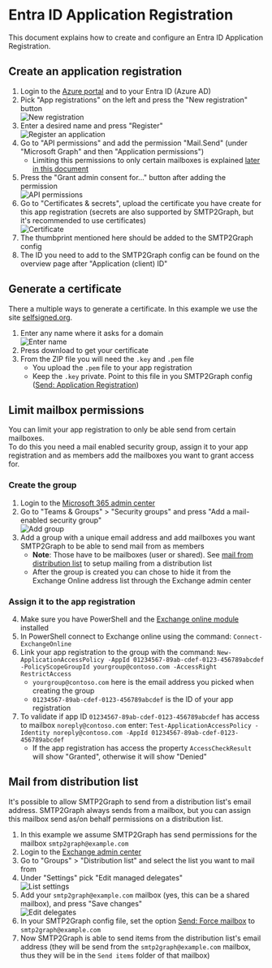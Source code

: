 # Entra ID Application Registration

This document explains how to create and configure an Entra ID Application Registration.

## Create an application registration

1. Login to the [Azure portal](https://portal.azure.com) and to your Entra ID (Azure AD)
2. Pick "App registrations" on the left and press the "New registration" button  
![New registration](media/appreg01.png ':size=350')
3. Enter a desired name and press "Register"  
![Register an application](media/appreg02.png ':size=350')
4. Go to "API permissions" and add the permission "Mail.Send" (under "Microsoft Graph" and then "Application permissions")
    - Limiting this permissions to only certain mailboxes is explained [later in this document](#limit-mailbox-permissions)
5. Press the "Grant admin consent for..." button after adding the permission  
![API permissions](media/appreg03.png ':size=350')
6. Go to "Certificates & secrets", upload the certificate you have create for this app registration (secrets are also supported by SMTP2Graph, but it's recommended to use certificates)  
![Certificate](media/appreg04.png ':size=350')
7. The thumbprint mentioned here should be added to the SMTP2Graph config
8. The ID you need to add to the SMTP2Graph config can be found on the overview page after "Application (client) ID"

## Generate a certificate

There a multiple ways to generate a certificate. In this example we use the site [selfsigned.org](https://selfsigned.org).

1. Enter any name where it asks for a domain  
![Enter name](media/selfsigned01.png ':size=350')
2. Press download to get your certificate
3. From the ZIP file you will need the `.key` and `.pem` file
    - You upload the `.pem` file to your app registration
    - Keep the `.key` private. Point to this file in you SMTP2Graph config ([Send: Application Registration](config.md#send-application-registration-required))

## Limit mailbox permissions

You can limit your app registration to only be able send from certain mailboxes.  
To do this you need a mail enabled security group, assign it to your app registration and as members add the mailboxes you want to grant access for.  

### Create the group
1. Login to the [Microsoft 365 admin center](https://admin.microsoft.com)
2. Go to "Teams & Groups" > "Security groups" and press "Add a mail-enabled security group"  
![Add group](media/appregpermissions01.png ':size=350')
3. Add a group with a unique email address and add mailboxes you want SMTP2Graph to be able to send mail from as members
    - **Note**: Those have to be mailboxes (user or shared). See [mail from distribution list](#mail-from-distribution-list) to setup mailing from a distribution list
    - After the group is created you can chose to hide it from the Exchange Online address list through the Exchange admin center

### Assign it to the app registration
4. Make sure you have PowerShell and the [Exchange online module](https://learn.microsoft.com/en-us/powershell/exchange/exchange-online-powershell) installed
5. In PowerShell connect to Exchange online using the command: `Connect-ExchangeOnline`
6. Link your app registration to the group with the command: `New-ApplicationAccessPolicy -AppId 01234567-89ab-cdef-0123-456789abcdef -PolicyScopeGroupId yourgroup@contoso.com -AccessRight RestrictAccess`
    - `yourgroup@contoso.com` here is the email address you picked when creating the group
    - `01234567-89ab-cdef-0123-456789abcdef` is the ID of your app registration
7. To validate if app ID `01234567-89ab-cdef-0123-456789abcdef` has access to mailbox `noreply@contoso.com` enter: `Test-ApplicationAccessPolicy -Identity noreply@contoso.com -AppId 01234567-89ab-cdef-0123-456789abcdef`
    - If the app registration has access the property `AccessCheckResult` will show "Granted", otherwise it will show "Denied"

## Mail from distribution list

It's possible to allow SMTP2Graph to send from a distribution list's email address. SMTP2Graph always sends from a mailbox, but you can assign this mailbox send as/on behalf permissions on a distribution list.

1. In this example we assume SMTP2Graph has send permissions for the mailbox `smtp2graph@example.com`
2. Login to the [Exchange admin center](https://admin.exchange.microsoft.com)
3. Go to "Groups" > "Distribution list" and select the list you want to mail from
4. Under "Settings" pick "Edit managed delegates"  
![List settings](media/distributionlist01.png ':size=350')
5. Add your `smtp2graph@example.com` mailbox (yes, this can be a shared mailbox), and press "Save changes"  
![Edit delegates](media/distributionlist02.png ':size=350')
6. In your SMTP2Graph config file, set the option [Send: Force mailbox](config.md#send-force-mailbox) to `smtp2graph@example.com`
7. Now SMTP2Graph is able to send items from the distribution list's email address (they will be send from the `smtp2graph@example.com` mailbox, thus they will be in the `Send items` folder of that mailbox)
